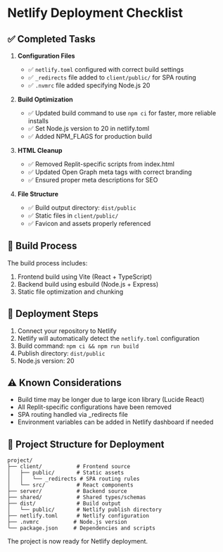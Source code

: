 # Netlify Deployment Checklist

## ✅ Completed Tasks

1. **Configuration Files**
   - ✅ `netlify.toml` configured with correct build settings
   - ✅ `_redirects` file added to `client/public/` for SPA routing
   - ✅ `.nvmrc` file added specifying Node.js 20

2. **Build Optimization**
   - ✅ Updated build command to use `npm ci` for faster, more reliable installs
   - ✅ Set Node.js version to 20 in netlify.toml
   - ✅ Added NPM_FLAGS for production build

3. **HTML Cleanup**
   - ✅ Removed Replit-specific scripts from index.html
   - ✅ Updated Open Graph meta tags with correct branding
   - ✅ Ensured proper meta descriptions for SEO

4. **File Structure**
   - ✅ Build output directory: `dist/public`
   - ✅ Static files in `client/public/`
   - ✅ Favicon and assets properly referenced

## 🔧 Build Process

The build process includes:
1. Frontend build using Vite (React + TypeScript)
2. Backend build using esbuild (Node.js + Express)
3. Static file optimization and chunking

## 🚀 Deployment Steps

1. Connect your repository to Netlify
2. Netlify will automatically detect the `netlify.toml` configuration
3. Build command: `npm ci && npm run build`
4. Publish directory: `dist/public`
5. Node.js version: 20

## ⚠️ Known Considerations

- Build time may be longer due to large icon library (Lucide React)
- All Replit-specific configurations have been removed
- SPA routing handled via _redirects file
- Environment variables can be added in Netlify dashboard if needed

## 📁 Project Structure for Deployment

```
project/
├── client/           # Frontend source
│   ├── public/       # Static assets
│   │   └── _redirects # SPA routing rules
│   └── src/          # React components
├── server/           # Backend source
├── shared/           # Shared types/schemas
├── dist/             # Build output
│   └── public/       # Netlify publish directory
├── netlify.toml      # Netlify configuration
├── .nvmrc           # Node.js version
└── package.json     # Dependencies and scripts
```

The project is now ready for Netlify deployment.